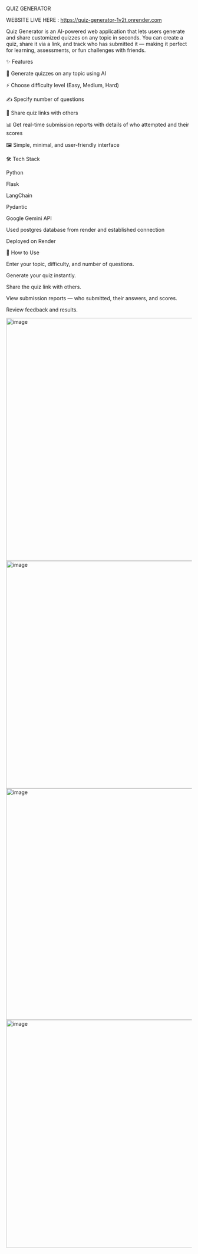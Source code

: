 QUIZ GENERATOR 

WEBSITE LIVE HERE : https://quiz-generator-1v2t.onrender.com

Quiz Generator is an AI-powered web application that lets users generate and share customized quizzes on any topic in seconds. You can create a quiz, share it via a link, and track who has submitted it — making it perfect for learning, assessments, or fun challenges with friends.

✨ Features

🧠 Generate quizzes on any topic using AI

⚡ Choose difficulty level (Easy, Medium, Hard)

✍️ Specify number of questions

🔗 Share quiz links with others

📊 Get real-time submission reports with details of who attempted and their scores

🖼️ Simple, minimal, and user-friendly interface

🛠️ Tech Stack

Python

Flask

LangChain

Pydantic

Google Gemini API

Used postgres database from render and established connection 

Deployed on Render

🚀 How to Use

Enter your topic, difficulty, and number of questions.

Generate your quiz instantly.

Share the quiz link with others.

View submission reports — who submitted, their answers, and scores.

Review feedback and results.



<img width="1362" height="659" alt="image" src="https://github.com/user-attachments/assets/0a761876-2589-4bce-9ac5-9a46cd2455a2" />
<img width="1231" height="617" alt="image" src="https://github.com/user-attachments/assets/bffe0590-e11e-4e70-80fe-c50321fd416e" />
<img width="1322" height="628" alt="image" src="https://github.com/user-attachments/assets/ae65f8ca-e389-4769-b002-c0c489eea5b8" />
<img width="1092" height="618" alt="image" src="https://github.com/user-attachments/assets/c98ec747-8ac7-4db3-9abd-ce0e0ff41fe3" />



